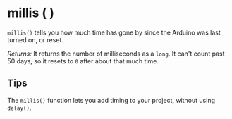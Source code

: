 # millis ( )

`millis()` tells you how much time has gone by since the Arduino was last turned on, or reset.

*Returns:* It returns the number of milliseconds as a `long`. It can't count past 50 days, so it resets to `0` after about that much time.

## Tips
The `millis()` function lets you add timing to your project, without using `delay()`.
